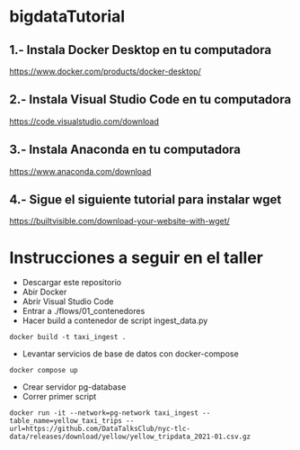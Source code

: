 # bigdataTutorial

## 1.- Instala Docker Desktop en tu computadora 

https://www.docker.com/products/docker-desktop/

## 2.- Instala Visual Studio Code en tu computadora 

https://code.visualstudio.com/download

## 3.- Instala Anaconda en tu computadora 

https://www.anaconda.com/download

## 4.- Sigue el siguiente tutorial para instalar wget

https://builtvisible.com/download-your-website-with-wget/


# Instrucciones a seguir en el taller

- Descargar este repositorio
- Abir Docker
- Abrir Visual Studio Code
- Entrar a ./flows/01_contenedores
- Hacer build a contenedor de script ingest_data.py

```
docker build -t taxi_ingest .
```

- Levantar servicios de base de datos con docker-compose

```
docker compose up
```

- Crear servidor pg-database
- Correr primer script

```
docker run -it --network=pg-network taxi_ingest --table_name=yellow_taxi_trips --url=https://github.com/DataTalksClub/nyc-tlc-data/releases/download/yellow/yellow_tripdata_2021-01.csv.gz 
```

